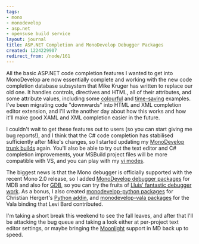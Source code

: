 ```yaml
---
tags:
- mono
- monodevelop
- asp.net
- opensuse build service
layout: journal
title: ASP.NET Completion and MonoDevelop Debugger Packages
created: 1224229907
redirect_from: /node/161
---
```

All the basic ASP.NET code completion features I wanted to get into MonoDevelop are now essentially complete and working with the new code completion database subsystem that Mike Kruger has written to replace our old one. It handles controls, directives and HTML, all of their attributes, and some attribute values, including some <a href="http://mjhutchinson.com/journal/2008/07/24/colour_completion">colourful</a> and <a href="http://mjhutchinson.com/journal/2008/04/08/an_apologetic_sneak_peek">time-saving</a> examples.   I've been migrating code "downwards" into HTML and XML completion editor extension, and I'll write another day about how this works and how it'll make good XAML and XML completion easier in the future. 

I couldn't wait to get these features out to users (so you can start giving me bug reports!), and I think that the C# code completion has stabilised sufficiently after Mike's changes, so I started updating my <a href="http://mjhutchinson.com/journal/2007/11/07/monodevelop_trunk_builds">MonoDevelop trunk builds</a> again. You'll also be able to try out the text editor and C# completion improvements, your MSBuild project files will be more compatible with VS, and you can play with my <a href="http://mjhutchinson.com/journal/2008/10/14/vi_modes_monodevelop">vi modes</a>.

The biggest news is that the Mono debugger is officially supported with the recent Mono 2.0 release, so I added <a href="http://software.opensuse.org/search?baseproject=openSUSE%3A11.0&p=1&q=monodevelop-debugger-mdb">MonoDevelop debugger packages</a> for MDB and also for <a href="http://software.opensuse.org/search?baseproject=openSUSE%3A11.0&p=1&q=monodevelop-debugger-gdb">GDB</a>, so you can try the fruits of <a href = "http://foodformonkeys.blogspot.com/2008/07/debugger-screenshotting.html">Lluis' fantastic debugger work</a>. As a bonus, I also created <a href="http://software.opensuse.org/search?baseproject=openSUSE%3A11.0&p=1&q=monodevelop-python">monodevelop-python packages</a> for Christian Hergert's <a href="http://audidude.com/blog/?p=49">Python addin</a>, and <a href="http://software.opensuse.org/search?baseproject=openSUSE%3A11.0&p=1&q=monodevelop-vala">monodevelop-vala packages</a> for the Vala binding that Levi Bard contributed.

I'm taking a short break this weekend to see the fall leaves, and after that I'll be attacking the bug queue and taking a look either at per-project text editor settings, or maybe bringing the <a href="http://www.mono-project.com/Moonlight">Moonlight</a> support in MD back up to speed.

